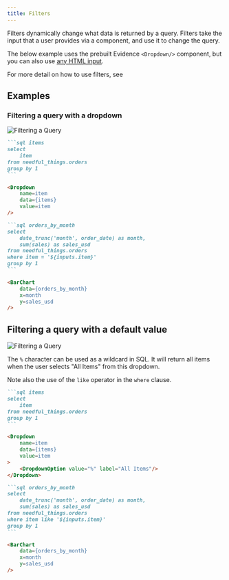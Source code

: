 ```yaml
---
title: Filters
---
```


Filters dynamically change what data is returned by a query. Filters take the input that a user provides via a component, and use it to change the query.

The below example uses the prebuilt Evidence `<Dropdown/>` component, but you can also use [any HTML input](https://www.w3schools.com/html/html_form_input_types.asp).

For more detail on how to use filters, see 

## Examples

### Filtering a query with a dropdown

![Filtering a Query](/img/filters-queries.png)

````markdown
```sql items
select 
    item
from needful_things.orders
group by 1
```

<Dropdown
    name=item
    data={items}
    value=item
/>

```sql orders_by_month
select
    date_trunc('month', order_date) as month,
    sum(sales) as sales_usd
from needful_things.orders
where item = '${inputs.item}'
group by 1
```

<BarChart
    data={orders_by_month}
    x=month
    y=sales_usd
/>
````


## Filtering a query with a default value

![Filtering a Query](/img/filters-default.png)

The `%` character can be used as a wildcard in SQL. It will return all items when the user selects "All Items" from this dropdown.

Note also the use of the `like` operator in the `where` clause.

````markdown
```sql items
select 
    item
from needful_things.orders
group by 1
```

<Dropdown
    name=item
    data={items}
    value=item
>
    <DropdownOption value="%" label="All Items"/>
</Dropdown>

```sql orders_by_month
select
    date_trunc('month', order_date) as month,
    sum(sales) as sales_usd
from needful_things.orders
where item like '${inputs.item}'
group by 1
```

<BarChart
    data={orders_by_month}
    x=month
    y=sales_usd
/>
````